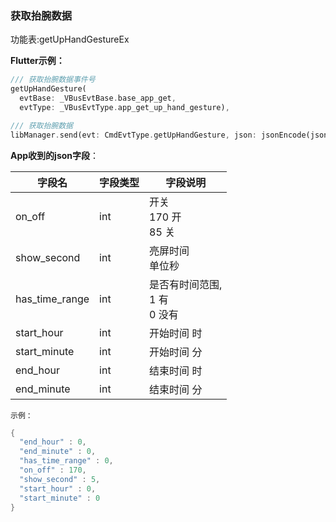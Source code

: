 ### 获取抬腕数据


功能表:getUpHandGestureEx

**Flutter示例：**

```dart
/// 获取抬腕数据事件号
getUpHandGesture(
  evtBase: _VBusEvtBase.base_app_get,
  evtType: _VBusEvtType.app_get_up_hand_gesture),

/// 获取抬腕数据
libManager.send(evt: CmdEvtType.getUpHandGesture, json: jsonEncode(json));
```



**App收到的json字段**：

| 字段名         | 字段类型 | 字段说明                                    |
| -------------- | -------- | ------------------------------------------- |
| on_off         | int      | 开关<br />170 开<br />85 关              |
| show_second    | int      | 亮屏时间 <br />单位秒                       |
| has_time_range | int      | 是否有时间范围,<br />1 有<br />0 没有 |
| start_hour     | int      | 开始时间 时                                 |
| start_minute   | int      | 开始时间 分                                 |
| end_hour       | int      | 结束时间 时                                 |
| end_minute     | int      | 结束时间 分                                 |

`示例：`

```c
{
  "end_hour" : 0,
  "end_minute" : 0,
  "has_time_range" : 0,
  "on_off" : 170,
  "show_second" : 5,
  "start_hour" : 0,
  "start_minute" : 0
}
```

